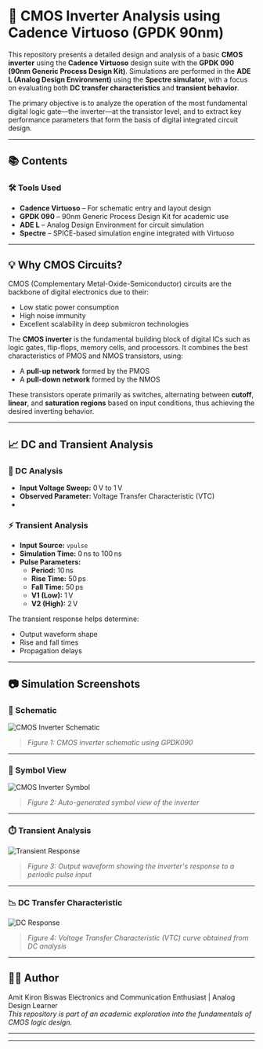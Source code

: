 # 📘 CMOS Inverter Analysis using Cadence Virtuoso (GPDK 90nm)

This repository presents a detailed design and analysis of a basic **CMOS inverter** using the **Cadence Virtuoso** design suite with the **GPDK 090 (90nm Generic Process Design Kit)**. Simulations are performed in the **ADE L (Analog Design Environment)** using the **Spectre simulator**, with a focus on evaluating both **DC transfer characteristics** and **transient behavior**.

The primary objective is to analyze the operation of the most fundamental digital logic gate—the inverter—at the transistor level, and to extract key performance parameters that form the basis of digital integrated circuit design.

---

## 📚 Contents

### 🛠️ Tools Used
- **Cadence Virtuoso** – For schematic entry and layout design
- **GPDK 090** – 90nm Generic Process Design Kit for academic use
- **ADE L** – Analog Design Environment for circuit simulation
- **Spectre** – SPICE-based simulation engine integrated with Virtuoso

---

## 💡 Why CMOS Circuits?

CMOS (Complementary Metal-Oxide-Semiconductor) circuits are the backbone of digital electronics due to their:
- Low static power consumption
- High noise immunity
- Excellent scalability in deep submicron technologies

The **CMOS inverter** is the fundamental building block of digital ICs such as logic gates, flip-flops, memory cells, and processors. It combines the best characteristics of PMOS and NMOS transistors, using:
- A **pull-up network** formed by the PMOS
- A **pull-down network** formed by the NMOS

These transistors operate primarily as switches, alternating between **cutoff**, **linear**, and **saturation regions** based on input conditions, thus achieving the desired inverting behavior.

---

## 📈 DC and Transient Analysis

### 🔋 DC Analysis
- **Input Voltage Sweep:** 0 V to 1 V
- **Observed Parameter:** Voltage Transfer Characteristic (VTC)
- 

### ⚡ Transient Analysis
- **Input Source:** `vpulse`
- **Simulation Time:** 0 ns to 100 ns
- **Pulse Parameters:**
  - **Period:** 10 ns  
  - **Rise Time:** 50 ps  
  - **Fall Time:** 50 ps  
  - **V1 (Low):** 1 V  
  - **V2 (High):** 2 V

The transient response helps determine:
- Output waveform shape
- Rise and fall times
- Propagation delays

---

## 📷 Simulation Screenshots

### 🔧 Schematic

![CMOS Inverter Schematic](https://github.com/user-attachments/assets/7a9d41c8-8a86-47b2-9561-9d5e13e5f77a)

> *Figure 1: CMOS inverter schematic using GPDK090*

---

### 🔣 Symbol View

![CMOS Inverter Symbol](https://github.com/user-attachments/assets/3219abe1-84dd-4483-b614-2a6c767b0fc1)

> *Figure 2: Auto-generated symbol view of the inverter*

---

### ⏱️ Transient Analysis

![Transient Response](https://github.com/user-attachments/assets/2744029d-20c3-4966-aff0-c375f77efc42)

> *Figure 3: Output waveform showing the inverter's response to a periodic pulse input*

---

### 📉 DC Transfer Characteristic

![DC Response](https://github.com/user-attachments/assets/4d3e279c-ab32-43a9-9ac1-c365d0c6f82c)

> *Figure 4: Voltage Transfer Characteristic (VTC) curve obtained from DC analysis*

---

## 👨‍💻 Author

Amit Kiron Biswas 
Electronics and Communication Enthusiast | Analog Design Learner  
*This repository is part of an academic exploration into the fundamentals of CMOS logic design.*

---



---

